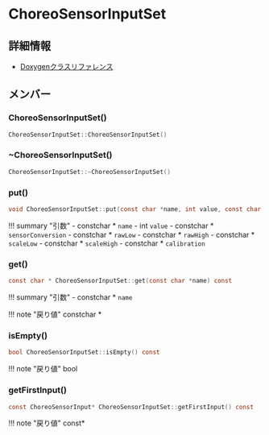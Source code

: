 # ChoreoSensorInputSet



## 詳細情報

- [Doxygenクラスリファレンス](https://lang-ship.com/reference/Arduino/latest/class_choreo_sensor_input_set.html)

## メンバー

### ChoreoSensorInputSet()



```c
ChoreoSensorInputSet::ChoreoSensorInputSet()
```



### ~ChoreoSensorInputSet()



```c
ChoreoSensorInputSet::~ChoreoSensorInputSet()
```



### put()



```c
void ChoreoSensorInputSet::put(const char *name, int value, const char *sensorConversion, const char *rawLow, const char *rawHigh, const char *scaleLow, const char *scaleHigh, const char *calibration)
```

!!! summary "引数"
	- constchar * `name` 
	- int `value` 
	- constchar * `sensorConversion` 
	- constchar * `rawLow` 
	- constchar * `rawHigh` 
	- constchar * `scaleLow` 
	- constchar * `scaleHigh` 
	- constchar * `calibration` 



### get()



```c
const char * ChoreoSensorInputSet::get(const char *name) const
```

!!! summary "引数"
	- constchar * `name` 

!!! note "戻り値"
	constchar *



### isEmpty()



```c
bool ChoreoSensorInputSet::isEmpty() const
```

!!! note "戻り値"
	bool



### getFirstInput()



```c
const ChoreoSensorInput* ChoreoSensorInputSet::getFirstInput() const
```

!!! note "戻り値"
	const*



